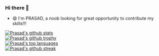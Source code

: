 ### Hi there 👋
- 😄 I'm PRASAD, a noob looking for great opportunity to contribute my skills!!!
<!--
**prasad145/prasad145** is a ✨ _special_ ✨ repository because its `README.md` (this file) appears on your GitHub profile.

Here are some ideas to get you started:

- 🔭 I’m currently working on ...
- 🌱 I’m currently learning ...
- 👯 I’m looking to collaborate on ...
- 🤔 I’m looking for help with ...
- 💬 Ask me about ...
- 📫 How to reach me: ...
- 😄 Pronouns: ...
- ⚡ Fun fact: ...
-->
[![Prasad's github stats](https://github-readme-stats.vercel.app/api?username=prasad145&theme=blue-green)](https://github.com/prasad145/github-readme-stats)
<br>
[![Prasad's github trophy](https://github-profile-trophy.vercel.app/?username=prasad145&row=1)](https://github.com/prasad145/github-profile-trophy)
<br>
[![Prasad's top languages](https://github-readme-stats.vercel.app/api/top-langs/?username=prasad145&theme=blue-green)](https://github.com/prasad145/github-readme-stats)
<br>
[![Prasad's github streak](https://github-readme-streak-stats.herokuapp.com/?user=prasad145&theme=blue-green)](https://github.com/prasad145/github-readme-streak-stats)

